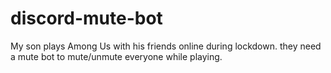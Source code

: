 # discord-mute-bot
My son plays Among Us with his friends online during lockdown.  they need a mute bot to mute/unmute everyone while playing.
